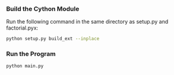### Build the Cython Module

Run the following command in the same directory as setup.py and factorial.pyx:

```bash
python setup.py build_ext --inplace
```

### Run the Program

```bash
python main.py
```
